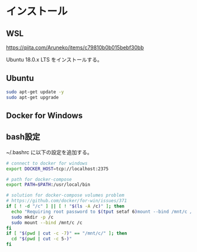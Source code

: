 
# インストール

## WSL

https://qiita.com/Aruneko/items/c79810b0b015bebf30bb

Ubuntu 18.0.x LTS をインストールする。

## Ubuntu

```sh
sudo apt-get update -y
sudo apt-get upgrade
```

## Docker for Windows




## bash設定

~/.bashrc に以下の設定を追加する。

```sh
# connect to docker for windows
export DOCKER_HOST=tcp://localhost:2375

# path for docker-compose
export PATH=$PATH:/usr/local/bin

# solution for docker-compose volumes problem
# https://github.com/docker/for-win/issues/371
if [ ! -d "/c" ] || [ ! "$(ls -A /c)" ]; then
  echo "Requiring root password to $(tput setaf 6)mount --bind /mnt/c /c$(tput sgr 0)"
  sudo mkdir -p /c
  sudo mount --bind /mnt/c /c
fi
if [ "$(pwd | cut -c -7)" == "/mnt/c/" ]; then
  cd "$(pwd | cut -c 5-)"
fi
```
